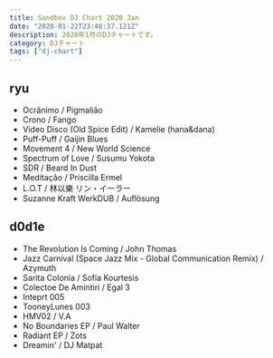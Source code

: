 ```yaml
---
title: Sandbox DJ Chart 2020 Jan
date: "2020-01-22T23:46:37.121Z"
description: 2020年1月のDJチャートです。
category: DJチャート
tags: ["dj-chart"]
---
```


## ryu

- Ocrânimo / Pigmalião
- Crono / Fango
- Video Disco (Old Spice Edit) / Kamelie (hana&dana)
- Puff-Puff / Gaijin Blues
- Movement 4 / New World Science
- Spectrum of Love / Susumu Yokota
- SDR / Beard In Dust
- Meditaçâo / Priscilla Ermel
- L​.​O​.​T / 林以樂 リン・イーラー
- Suzanne Kraft WerkDUB / Auflösung

## d0d1e

- The Revolution Is Coming / John Thomas
- Jazz Carnival (Space Jazz Mix - Global Communication Remix) / Azymuth
- Sarita Colonia / Sofia Kourtesis
- Colectoe De Amintiri / Egal 3
- Inteprt 005
- TooneyLunes 003
- HMV02 / V.A
- No Boundaries EP / Paul Walter
- Radiant EP / Zots
- Dreamin' / DJ Matpat